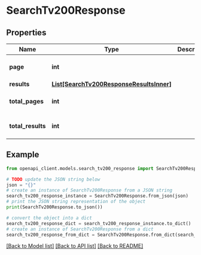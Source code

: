 # SearchTv200Response


## Properties

Name | Type | Description | Notes
------------ | ------------- | ------------- | -------------
**page** | **int** |  | [optional] [default to 0]
**results** | [**List[SearchTv200ResponseResultsInner]**](SearchTv200ResponseResultsInner.md) |  | [optional] 
**total_pages** | **int** |  | [optional] [default to 0]
**total_results** | **int** |  | [optional] [default to 0]

## Example

```python
from openapi_client.models.search_tv200_response import SearchTv200Response

# TODO update the JSON string below
json = "{}"
# create an instance of SearchTv200Response from a JSON string
search_tv200_response_instance = SearchTv200Response.from_json(json)
# print the JSON string representation of the object
print(SearchTv200Response.to_json())

# convert the object into a dict
search_tv200_response_dict = search_tv200_response_instance.to_dict()
# create an instance of SearchTv200Response from a dict
search_tv200_response_from_dict = SearchTv200Response.from_dict(search_tv200_response_dict)
```
[[Back to Model list]](../README.md#documentation-for-models) [[Back to API list]](../README.md#documentation-for-api-endpoints) [[Back to README]](../README.md)


